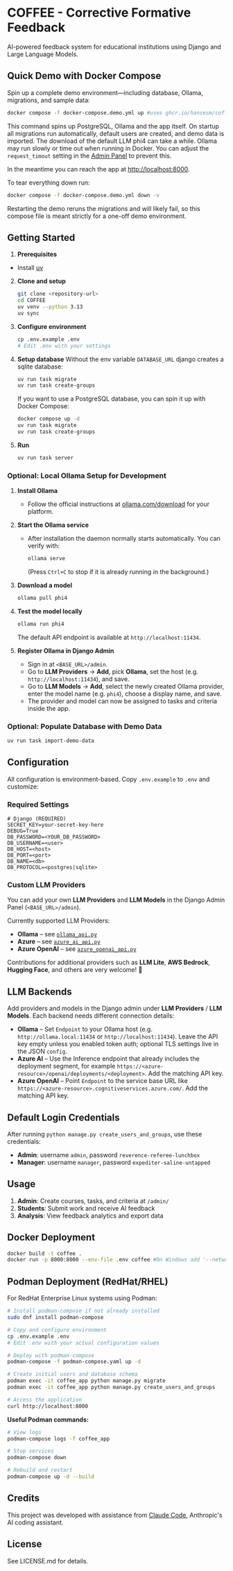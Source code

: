# COFFEE - Corrective Formative Feedback

AI-powered feedback system for educational institutions using Django and Large Language Models.

## Quick Demo with Docker Compose

Spin up a complete demo environment—including database, Ollama, migrations, and sample data:

```bash
docker compose -f docker-compose.demo.yml up #uses ghcr.io/hansesm/coffee:latest
```

This command spins up PostgreSQL, Ollama and the app itself. On startup all migrations run automatically, default users are created, and demo data is imported. 
The download of the default LLM phi4 can take a while. Ollama may run slowly or time out when running in Docker.
You can adjust the `request_timout` setting in the [Admin Panel](http://localhost:8000/admin/home/llmprovider/1/change/) to prevent this.

In the meantime you can reach the app at [http://localhost:8000](http://localhost:8000). 

To tear everything down run:

```bash
docker compose -f docker-compose.demo.yml down -v
```

Restarting the demo reruns the migrations and will likely fail, so this compose file is meant strictly for a one-off demo environment.

## Getting Started

1. **Prerequisites**
- Install [uv](https://github.com/astral-sh/uv?tab=readme-ov-file#installation)

2. **Clone and setup**
   ```bash
   git clone <repository-url>
   cd COFFEE
   uv venv --python 3.13
   uv sync
   ```

3. **Configure environment**
   ```bash
   cp .env.example .env
   # Edit .env with your settings
   ```

5. **Setup database**
   Without the env variable `DATABASE_URL` django creates a sqlite database:
   ```bash 
   uv run task migrate
   uv run task create-groups
   ```
   
   If you want to use a PostgreSQL database, you can spin it up with Docker Compose:
   ```bash
   docker compose up -d 
   uv run task migrate
   uv run task create-groups
   ```

6. **Run**
   ```bash
   uv run task server
   ```

### Optional: Local Ollama Setup for Development

1. **Install Ollama**
   - Follow the official instructions at [ollama.com/download](https://ollama.com/download) for your platform.

2. **Start the Ollama service**
   - After installation the daemon normally starts automatically. You can verify with:
     ```bash
     ollama serve
     ```
     (Press `Ctrl+C` to stop if it is already running in the background.)

3. **Download a model**
   ```bash
   ollama pull phi4
   ```

4. **Test the model locally**
   ```bash
   ollama run phi4
   ```
   The default API endpoint is available at `http://localhost:11434`.

5. **Register Ollama in Django Admin**
   - Sign in at `<BASE_URL>/admin`.
   - Go to **LLM Providers** → **Add**, pick **Ollama**, set the host (e.g. `http://localhost:11434`), and save.
   - Go to **LLM Models** → **Add**, select the newly created Ollama provider, enter the model name (e.g. `phi4`), choose a display name, and save.
   - The provider and model can now be assigned to tasks and criteria inside the app.

### Optional: Populate Database with Demo Data

```bash
uv run task import-demo-data
```

## Configuration

All configuration is environment-based. Copy `.env.example` to `.env` and customize:

### Required Settings
```env
# Django (REQUIRED)
SECRET_KEY=your-secret-key-here  
DEBUG=True
DB_PASSWORD=<YOUR_DB_PASSWORD>
DB_USERNAME=<user>
DB_HOST=<host>
DB_PORT=<port>
DB_NAME=<db>
DB_PROTOCOL=<postgres|sqlite>
```
### Custom LLM Providers

You can add your own **LLM Providers** and **LLM Models** in the Django Admin Panel (`<BASE_URL>/admin`).

Currently supported LLM Providers:
- **Ollama** – see [`ollama_api.py`](coffee/home/ai_provider/ollama_api.py)
- **Azure** – see [`azure_ai_api.py`](coffee/home/ai_provider/azure_ai_api.py)
- **Azure OpenAI** – see [`azure_openai_api.py`](coffee/home/ai_provider/azure_openai_api.py)

Contributions for additional providers such as **LLM Lite**, **AWS Bedrock**, **Hugging Face**, and others are very welcome! 🚀

## LLM Backends

Add providers and models in the Django admin under **LLM Providers** / **LLM Models**. Each backend needs different connection details:
- **Ollama** – Set `Endpoint` to your Ollama host (e.g. `http://ollama.local:11434` or `http://localhost:11434`). Leave the API key empty unless you enabled token auth; optional TLS settings live in the JSON `config`.
- **Azure AI** – Use the Inference endpoint that already includes the deployment segment, for example `https://<azure-resource>/openai/deployments/<deployment>`. Add the matching API key.
- **Azure OpenAI** – Point `Endpoint` to the service base URL like `https://<azure-resource>.cognitiveservices.azure.com/`. Add the matching API key.

## Default Login Credentials

After running `python manage.py create_users_and_groups`, use these credentials:

- **Admin**: username `admin`, password `reverence-referee-lunchbox`
- **Manager**: username `manager`, password `expediter-saline-untapped`

## Usage

1. **Admin**: Create courses, tasks, and criteria at `/admin/`
2. **Students**: Submit work and receive AI feedback
3. **Analysis**: View feedback analytics and export data

## Docker Deployment

```bash
docker build -t coffee .
docker run -p 8000:8000 --env-file .env coffee #On Windows add '--network host'  
```

## Podman Deployment (RedHat/RHEL)

For RedHat Enterprise Linux systems using Podman:

```bash
# Install podman-compose if not already installed
sudo dnf install podman-compose

# Copy and configure environment
cp .env.example .env
# Edit .env with your actual configuration values

# Deploy with podman-compose
podman-compose -f podman-compose.yaml up -d

# Create initial users and database schema
podman exec -it coffee_app python manage.py migrate
podman exec -it coffee_app python manage.py create_users_and_groups

# Access the application
curl http://localhost:8000
```

**Useful Podman commands:**
```bash
# View logs
podman-compose logs -f coffee_app

# Stop services
podman-compose down

# Rebuild and restart
podman-compose up -d --build
```

## Credits

This project was developed with assistance from [Claude Code](https://claude.ai/code), Anthropic's AI coding assistant.

## License

See LICENSE.md for details.
